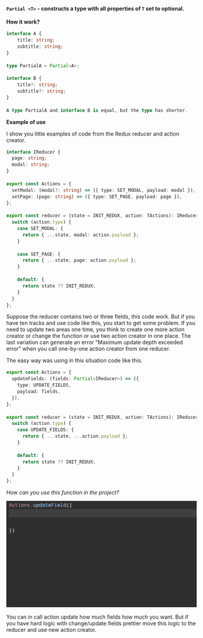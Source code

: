#### `Partial <T>` - constructs a type with all properties of `T` set to optional.

**How it work?**

```ts
interface A {
	title: string;
	subtitle: string;
}

type PartialA = Partial<A>;

interface B {
	title?: string;
	subtitle?: string;
}

A type PartialA and interface B is equal, but the type has shorter.
```

**Example of use**

I show you little examples of code from the Redux reducer and action creator.

```ts
interface IReducer {
  page: string;
  modal: string;
}

export const Actions = {
  setModal: (modal?: string) => ({ type: SET_MODAL, payload: modal }),
  setPage: (page: string) => ({ type: SET_PAGE, payload: page }),
};

export const reducer = (state = INIT_REDUX, action: TActions): IReducer => {
  switch (action.type) {
    case SET_MODAL: {
      return { ...state, modal: action.payload };
    }

    case SET_PAGE: {
      return { ...state, page: action.payload };
    }

    default: {
      return state ?? INIT_REDUX;
    }
  }
};
```

Suppose the reducer contains two or three fields, this code work. But if you have ten tracks and use code like this, you start to get some problem. If you need to update two areas one time, you think to create one more action creator or change the function or use two action creator in one place. The last variation can generate an error "Maximum update depth exceeded error" when you call one-by-one action creator from one reducer.

The easy way was using in this situation code like this.

```ts
export const Actions = {
  updateFields: (fields: Partial<IReducer>) => ({
    type: UPDATE_FIELDS,
    payload: fields,
  }),
};

export const reducer = (state = INIT_REDUX, action: TActions): IReducer => {
  switch (action.type) {
    case UPDATE_FIELDS: {
      return { ...state, ...action.payload };
    }

    default: {
      return state ?? INIT_REDUX;
    }
  }
};
```

_How can you use this function in the project?_

![Work Partial function example](../../assets/work-partial-function-example.gif)

You can in call action update how much fields how much you want. But if you have hard logic with change/update fields prettier move this logic to the reducer and use new action creator.
